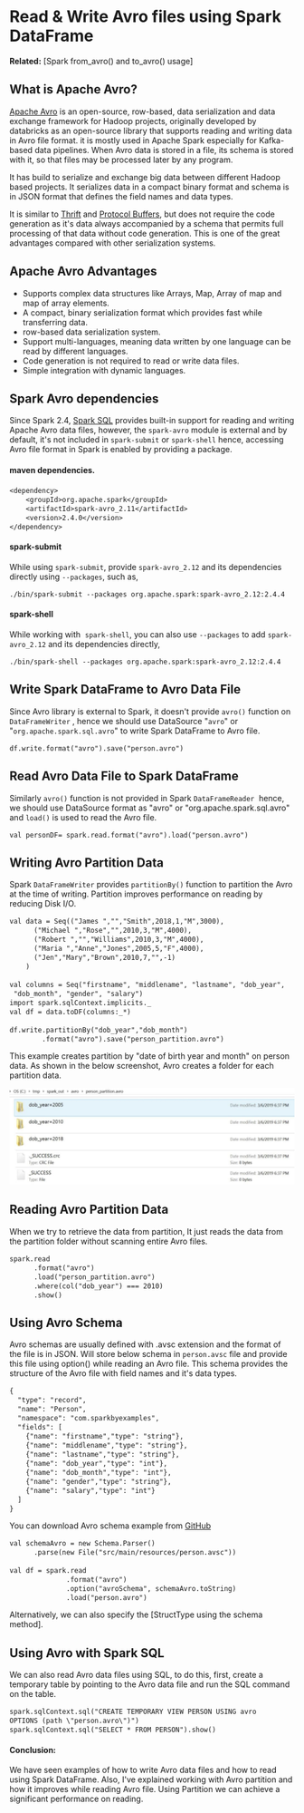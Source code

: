 

Read & Write Avro files using Spark DataFrame
=============================================



**Related:** [Spark from\_avro() and to\_avro()
usage]

What is Apache Avro?
-----------------------------------------------------------------------------------

[Apache Avro](https://avro.apache.org/docs/current/) is an open-source,
row-based, data serialization and data exchange framework for Hadoop
projects, originally developed by databricks as an open-source library
that supports reading and writing data in Avro file format. it is mostly
used in Apache Spark especially for Kafka-based data pipelines. When
Avro data is stored in a file, its schema is stored with it, so that
files may be processed later by any program.

It has build to serialize and exchange big data between different Hadoop
based projects. It serializes data in a compact binary format and schema
is in JSON format that defines the field names and data types.



It is similar
to [Thrift](https://en.wikipedia.org/wiki/Thrift_(protocol)) and [Protocol
Buffers](https://en.wikipedia.org/wiki/Protocol_Buffers), but does not
require the code generation as it's data always accompanied by a schema
that permits full processing of that data without code generation. This
is one of the great advantages compared with other serialization
systems.

Apache Avro Advantages
----------------------------------------------------------------------------------------

-   Supports complex data structures like Arrays, Map, Array of map and
    map of array elements.
-   A compact, binary serialization format which provides fast while
    transferring data.
-   row-based data serialization system.
-   Support multi-languages, meaning data written by one language can be
    read by different languages.
-   Code generation is not required to read or write data files.
-   Simple integration with dynamic languages.

Spark Avro dependencies
------------------------------------------------------------------------------------------

Since Spark 2.4, [Spark
SQL](https://spark.apache.org/docs/latest/sql-programming-guide.html) provides
built-in support for reading and writing Apache Avro data files,
however, the `spark-avro` module is external and by default, it's not
included in `spark-submit` or `spark-shell` hence, accessing Avro file
format in Spark is enabled by providing a package.

#### maven dependencies.

```
<dependency>
    <groupId>org.apache.spark</groupId>
    <artifactId>spark-avro_2.11</artifactId>
    <version>2.4.0</version>
</dependency>
```

#### spark-submit

While using `spark-submit`, provide `spark-avro_2.12` and its
dependencies directly using `--packages`, such as,

```
./bin/spark-submit --packages org.apache.spark:spark-avro_2.12:2.4.4
```



#### spark-shell

While working with  `spark-shell`, you can also use `--packages` to
add `spark-avro_2.12` and its dependencies directly,

```
./bin/spark-shell --packages org.apache.spark:spark-avro_2.12:2.4.4
```



Write Spark DataFrame to Avro Data File
--------------------------------------------------------------------------------------------------------------------------

Since Avro library is external to Spark, it doesn't provide `avro()`
function on `DataFrameWriter` , hence we should use DataSource "`avro`"
or "`org.apache.spark.sql.avro`" to write Spark DataFrame to Avro file.

```
df.write.format("avro").save("person.avro")
```



Read Avro Data File to Spark DataFrame
------------------------------------------------------------------------------------------------------------------------

Similarly `avro()` function is not provided in Spark `DataFrameReader` 
hence, we should use DataSource format as "avro" or
"org.apache.spark.sql.avro" and `load()` is used to read the Avro file.

```
val personDF= spark.read.format("avro").load("person.avro")
```



Writing Avro Partition Data
--------------------------------------------------------------------------------------------------

Spark `DataFrameWriter` provides `partitionBy()` function to partition
the Avro at the time of writing. Partition improves performance on
reading by reducing Disk I/O.

```
val data = Seq(("James ","","Smith",2018,1,"M",3000),
      ("Michael ","Rose","",2010,3,"M",4000),
      ("Robert ","","Williams",2010,3,"M",4000),
      ("Maria ","Anne","Jones",2005,5,"F",4000),
      ("Jen","Mary","Brown",2010,7,"",-1)
    )

val columns = Seq("firstname", "middlename", "lastname", "dob_year",
 "dob_month", "gender", "salary")
import spark.sqlContext.implicits._
val df = data.toDF(columns:_*)

df.write.partitionBy("dob_year","dob_month")
        .format("avro").save("person_partition.avro")
```



This example creates partition by "date of birth year and month" on
person data. As shown in the below screenshot, Avro creates a folder for
each partition data.

![](./images/spark-avro-1024x344.jpg)

Reading Avro Partition Data
--------------------------------------------------------------------------------------------------

When we try to retrieve the data from partition, It just reads the data
from the partition folder without scanning entire Avro files.

```
spark.read
      .format("avro")
      .load("person_partition.avro")
      .where(col("dob_year") === 2010)
      .show()
```



Using Avro Schema
------------------------------------------------------------------------------

Avro schemas are usually defined with .avsc extension and the format of
the file is in JSON. Will store below schema in `person.avsc` file and
provide this file using option() while reading an Avro file. This schema
provides the structure of the Avro file with field names and it's data
types.


```
{
  "type": "record",
  "name": "Person",
  "namespace": "com.sparkbyexamples",
  "fields": [
    {"name": "firstname","type": "string"},
    {"name": "middlename","type": "string"},
    {"name": "lastname","type": "string"},
    {"name": "dob_year","type": "int"},
    {"name": "dob_month","type": "int"},
    {"name": "gender","type": "string"},
    {"name": "salary","type": "int"}
  ]
}
```



You can download Avro schema example from
[GitHub](https://github.com/sparkbyexamples/spark-examples/blob/master/spark-avro-examples/src/main/scala/com/sparkbyexamples/spark/dataframe/avro/AvroExample.scala)

```
val schemaAvro = new Schema.Parser()
      .parse(new File("src/main/resources/person.avsc"))

val df = spark.read
              .format("avro")
              .option("avroSchema", schemaAvro.toString)
              .load("person.avro")
```



Alternatively, we can also specify the [StructType using the schema
method].

Using Avro with Spark SQL
----------------------------------------------------------------------------------------------

We can also read Avro data files using SQL, to do this, first, create a
temporary table by pointing to the Avro data file and run the SQL
command on the table.

```
spark.sqlContext.sql("CREATE TEMPORARY VIEW PERSON USING avro 
OPTIONS (path \"person.avro\")")
spark.sqlContext.sql("SELECT * FROM PERSON").show()
```



#### **Conclusion:**

We have seen examples of how to write Avro data files and how to read
using Spark DataFrame. Also, I've explained working with Avro partition
and how it improves while reading Avro file. Using Partition we can
achieve a significant performance on reading.
